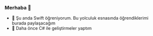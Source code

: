 ### Merhaba 👋

- 🌱 Şu anda Swift öğreniyorum. Bu yolculuk esnasında öğrendiklerimi burada paylaşacağım
- 🤔 Daha önce C# ile geliştirmeler yaptım


